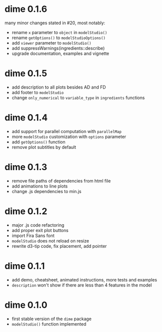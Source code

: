 # dime 0.1.6
many minor changes stated in #20, most notably:
* rename `x` parameter to `object` in `modelStudio()`
* rename `getOptions()` to `modelStudioOptions()`
* add `viewer` parameter to `modelStudio()`
* add suppressWarnings(ingredients::describe)
* upgrade documentation, examples and vignette

# dime 0.1.5
* add description to all plots besides AD and FD
* add footer to `modelStudio`
* change `only_numerical` to `variable_type` in `ingredients` functions

# dime 0.1.4
* add support for parallel computation with `parallelMap`
* more `modelStudio` customization with `options` parameter
* add `getOptions()` function
* remove plot subtitles by default

# dime 0.1.3
* remove file paths of dependencies from html file
* add animations to line plots
* change .js dependencies to min.js

# dime 0.1.2
* major .js code refactoring
* add proper exit plot buttons
* import Fira Sans font
* `modelStudio` does not reload on resize
* rewrite d3-tip code, fix placement, add pointer

# dime 0.1.1
* add demo, cheatsheet, animated instructions, more tests and examples
* `description` won't show if there are less than 4 features in the model

# dime 0.1.0
* first stable version of the `dime` package
* `modelStudio()` function implemented

